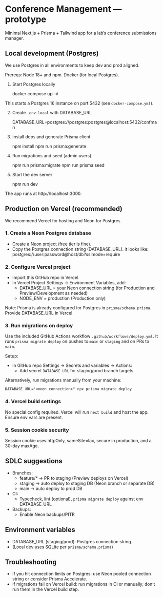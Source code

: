# Conference Management — prototype

Minimal Next.js + Prisma + Tailwind app for a lab’s conference submissions manager.

## Local development (Postgres)

We use Postgres in all environments to keep dev and prod aligned.

Prereqs: Node 18+ and npm. Docker (for local Postgres).

1) Start Postgres locally

   docker compose up -d

This starts a Postgres 16 instance on port 5432 (see `docker-compose.yml`).

2) Create `.env.local` with DATABASE_URL

   DATABASE_URL=postgres://postgres:postgres@localhost:5432/confman

3) Install deps and generate Prisma client

   npm install
   npm run prisma:generate

4) Run migrations and seed (admin users)

   npm run prisma:migrate
   npm run prisma:seed

5) Start the dev server

   npm run dev

The app runs at http://localhost:3000.

## Production on Vercel (recommended)

We recommend Vercel for hosting and Neon for Postgres.

### 1. Create a Neon Postgres database
- Create a Neon project (free tier is fine).
- Copy the Postgres connection string (DATABASE_URL). It looks like:
   postgres://user:password@host/db?sslmode=require

### 2. Configure Vercel project
- Import this GitHub repo in Vercel.
- In Vercel Project Settings → Environment Variables, add:
   - DATABASE_URL = your Neon connection string (for Production and Preview/Development as needed)
   - NODE_ENV = production (Production only)

Note: Prisma is already configured for Postgres in `prisma/schema.prisma`. Provide DATABASE_URL in Vercel.

### 3. Run migrations on deploy
Use the included GitHub Actions workflow `.github/workflows/deploy.yml`. It runs `prisma migrate deploy` on pushes to `main` or `staging` and on PRs to `main`.

Setup:
- In GitHub repo Settings → Secrets and variables → Actions:
   - Add secret `DATABASE_URL` for staging/prod branch targets.

Alternatively, run migrations manually from your machine:

    DATABASE_URL="<neon connection>" npx prisma migrate deploy

### 4. Vercel build settings
No special config required. Vercel will run `next build` and host the app. Ensure env vars are present.

### 5. Session cookie security
Session cookie uses httpOnly, sameSite=lax, secure in production, and a 30-day maxAge.


## SDLC suggestions

- Branches:
   - feature/* → PR to staging (Preview deploys on Vercel)
   - staging → auto deploy to staging DB (Neon branch or separate DB)
   - main → auto deploy to prod DB
- CI:
   - Typecheck, lint (optional), `prisma migrate deploy` against env DATABASE_URL
- Backups:
   - Enable Neon backups/PITR

## Environment variables

- DATABASE_URL (staging/prod): Postgres connection string
- (Local dev uses SQLite per `prisma/schema.prisma`)

## Troubleshooting

- If you hit connection limits on Postgres: use Neon pooled connection string or consider Prisma Accelerate.
- If migrations fail on Vercel build: run migrations in CI or manually; don’t run them in the Vercel build step.


